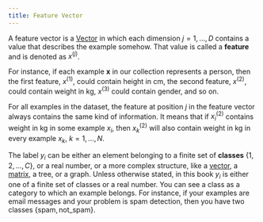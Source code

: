 ```yaml
---
title: Feature Vector
---
```


A feature vector is a [Vector](/matrices-and-linear-transformations/vector) in which each dimension $j = 1, \ldots, D$ contains a value that describes the example somehow. That value is called a **feature** and is denoted as $x^{(j)}$. 

For instance, if each example $\mathbf{x}$ in our collection represents a person, then the first feature, $x^{(1)}$, could contain height in cm, the second feature, $x^{(2)}$, could contain weight in kg, $x^{(3)}$ could contain gender, and so on. 

For all examples in the dataset, the feature at position $j$ in the feature vector always contains the same kind of information. It means that if $x_i^{(2)}$ contains weight in kg in some example $x_i$, then $x_k^{(2)}$ will also contain weight in kg in every example $x_k$, $k = 1, \ldots, N$. 

The label $y_i$ can be either an element belonging to a finite set of **classes** $\{1, 2, \ldots, C\}$, or a real number, or a more complex structure, like a [vector](/matrices-and-linear-transformations/vector), a [matrix](/matrices-and-linear-transformations/matrix), a tree, or a graph. Unless otherwise stated, in this book $y_i$ is either one of a finite set of classes or a real number. You can see a class as a category to which an example belongs. For instance, if your examples are email messages and your problem is spam detection, then you have two classes $\{\text{spam}, \text{not\_spam}\}$.